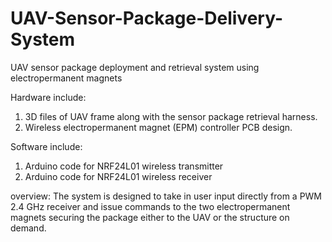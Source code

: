 # UAV-Sensor-Package-Delivery-System
UAV sensor package deployment and retrieval system using electropermanent magnets

Hardware include:
1. 3D files of UAV frame along with the sensor package retrieval harness.
2. Wireless electropermanent magnet (EPM) controller PCB design.

Software include:
1. Arduino code for NRF24L01 wireless transmitter
2. Arduino code for NRF24L01 wireless receiver

overview:
The system is designed to take in user input directly from a PWM 2.4 GHz receiver and issue commands to the
two electropermanent magnets securing the package either to the UAV or the structure on demand.
